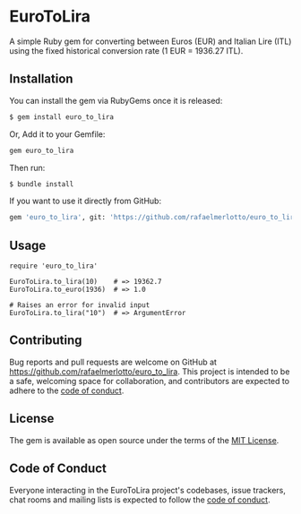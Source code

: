 # EuroToLira

A simple Ruby gem for converting between Euros (EUR) and Italian Lire (ITL) using the fixed historical conversion rate (1 EUR = 1936.27 ITL).

## Installation

You can install the gem via RubyGems once it is released:

```bash
$ gem install euro_to_lira
```

Or, Add it to your Gemfile:

```bash
gem euro_to_lira
```

Then run: 

```bash
$ bundle install
```

If you want to use it directly from GitHub:

```bash
gem 'euro_to_lira', git: 'https://github.com/rafaelmerlotto/euro_to_lira.git'
```

## Usage

```
require 'euro_to_lira'

EuroToLira.to_lira(10)    # => 19362.7
EuroToLira.to_euro(1936)  # => 1.0

# Raises an error for invalid input
EuroToLira.to_lira("10")  # => ArgumentError

```


## Contributing

Bug reports and pull requests are welcome on GitHub at https://github.com/rafaelmerlotto/euro_to_lira. This project is intended to be a safe, welcoming space for collaboration, and contributors are expected to adhere to the [code of conduct](https://github.com/rafaelmerlotto/euro_to_lira/blob/main/CODE_OF_CONDUCT.md).

## License

The gem is available as open source under the terms of the [MIT License](https://opensource.org/licenses/MIT).

## Code of Conduct

Everyone interacting in the EuroToLira project's codebases, issue trackers, chat rooms and mailing lists is expected to follow the [code of conduct](https://github.com/rafaelmerlotto/euro_to_lira/blob/main/CODE_OF_CONDUCT.md).
